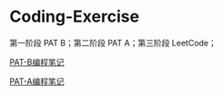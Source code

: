 # Coding-Exercise
第一阶段 PAT B；第二阶段 PAT A；第三阶段 LeetCode；

[PAT-B编程笔记](PatLevelBNote.md)

[PAT-A编程笔记](PatLvelANote.md)


